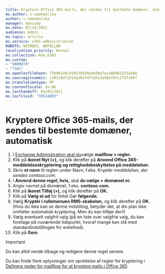 ```yaml
---
title: Kryptere Office 365-mails, der sendes til bestemte domæner, automatisk
ms.author: v-smandalika
author: v-smandalika
manager: dansimp
ms.date: 02/24/2021
audience: Admin
ms.topic: article
ms.service: o365-administration
ROBOTS: NOINDEX, NOFOLLOW
localization_priority: Normal
ms.collection: Adm_O365
ms.custom:
- "9000078"
- "7342"
ms.openlocfilehash: 7fb96a30cd1922bd39a4b99a7ecd869622f3a466
ms.sourcegitcommit: c202c0df2d141e63f4f7eb13a56efbfc2f57348f
ms.translationtype: MT
ms.contentlocale: da-DK
ms.lasthandoff: 03/05/2021
ms.locfileid: "50524003"
---
```

# <a name="automatically-encrypt-office-365-email-messages-sent-to-certain-domains"></a>Kryptere Office 365-mails, der sendes til bestemte domæner, automatisk

1. I [Exchange Administration skal du](https://outlook.office365.com/ecp/)vælge **mailflow > regler.** 
2. Klik på **ikonet Nyt (+),** og klik derefter på **Anvend Office 365-meddelelseskryptering og rettighedsbeskyttelse på meddelelser.**
3. Skriv **et navn** til reglen under Navn, f.eks. Kryptér *meddelelser, der sendes contoso.com.*
4. I **Anvend denne regel, hvis,** skal **du vælge > domænet er.** 
5. Angiv navnet på domænet, f.eks. **contoso.com.**
6. Klik på **ikonet Tilføj (+),** og klik derefter på **OK.**
7. Klik på **Vælg et ud** for feltet Gør **følgende.** 
8. Vælg **Kryptér i rullemenuen RMS-skabelon,** og klik derefter på **OK.** (Hvis du ikke kan se denne indstilling, betyder det, at din plan ikke omfatter automatisk kryptering. Men du kan tilføje den!)
9. Vælg eventuelt valgfrit valg (på en liste over valgfrie valg, du kan foretage på nuværende tidspunkt, hvoraf mange kan stå med standardindstillingen for enkelhed).
10. Klik på **Gem**.

> [!IMPORTANT]
> Du kan altid vende tilbage og redigere denne regel senere.

Du kan finde flere oplysninger om oprettelse af regler for kryptering i [Definere regler for mailflow for at kryptere mails i Office 365](https://docs.microsoft.com/microsoft-365/compliance/define-mail-flow-rules-to-encrypt-email)